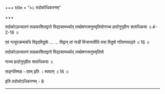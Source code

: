 +++
title = "०८ तदोकोधिकरणम्"

+++

तदोकोऽग्रज्वलनं तत्प्रकाशितद्वारो विद्यासामर्थ्यात् तच्छेषगत्यनुस्मृतियोगाच्च हार्दानुगृहीनः शताधिकया ॥ 4-2-16 ॥

एवं गत्युपक्रमावधि विद्वदविदुषोः ... ... विद्वान् तां नाडीं विजानातीति तया विदुषो गतिरुपपद्यते ॥ 16 ॥

तदोकोऽग्रज्वलनं तत्प्रकाशितद्वारो विद्यासामर्थ्यात् तच्छेषगत्यनुस्मृतियो

गाच्च हार्दानुगृहीतः शताधिकया ॥

सङ्गतिमाह - एवम् इति । स्पष्टम् ॥ 16 ॥

इति तदोकोऽधिकरणम् - 8

-----
